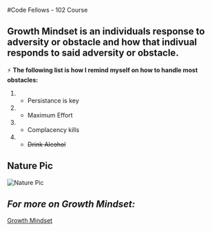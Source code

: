 #Code Fellows - 102 Course
## Growth Mindset is an individuals response to adversity or obstacle and how that indivual responds to said adversity or obstacle.
:zap: **The following list is how I  remind myself on how to handle most obstacles:**
1. - Persistance is key 
2. - Maximum Effort
3. - Complacency kills
4. - ~~Drink Alcohol~~
## Nature Pic
![Nature Pic](https://www.pexels.com/photo/mountains-covered-with-snow-1785493/)

## _For more on Growth Mindset:_
[Growth Mindset](https://www.brainpickings.org/2014/01/29/carol-dweck-mindset/)
